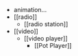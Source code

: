 - animation...
- [[radio]]
    - [[radio station]]
- [[video]]
    - [[video player]]
        - [[Pot Player]]
